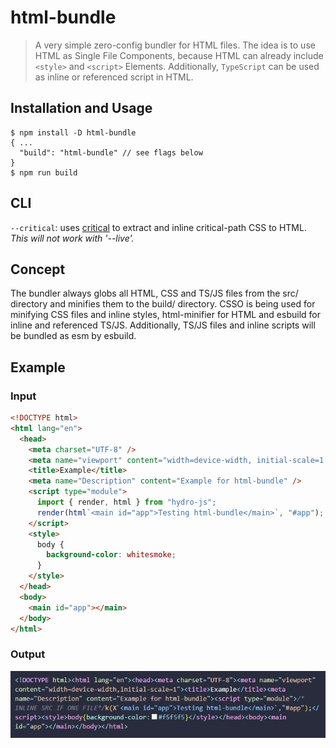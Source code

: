 # html-bundle

> A very simple zero-config bundler for HTML files. The idea is to use HTML as Single File Components, because HTML can already include `<style>` and `<script>` Elements. Additionally, `TypeScript` can be used as inline or referenced script in HTML.

## Installation and Usage

```properties
$ npm install -D html-bundle
{ ...
  "build": "html-bundle" // see flags below
}
$ npm run build
```

## CLI

`--critical`: uses [critical](https://www.npmjs.com/package/critical) to extract and inline critical-path CSS to HTML. <em>This will not work with '--live'.</em>

## Concept

The bundler always globs all HTML, CSS and TS/JS files from the src/ directory and minifies them to the build/ directory. CSSO is being used for minifying CSS files and inline styles, html-minifier for HTML and esbuild for inline and referenced TS/JS. Additionally, TS/JS files and inline scripts will be bundled as esm by esbuild.

## Example

### Input

```html
<!DOCTYPE html>
<html lang="en">
  <head>
    <meta charset="UTF-8" />
    <meta name="viewport" content="width=device-width, initial-scale=1.0" />
    <title>Example</title>
    <meta name="Description" content="Example for html-bundle" />
    <script type="module">
      import { render, html } from "hydro-js";
      render(html`<main id="app">Testing html-bundle</main>`, "#app");
    </script>
    <style>
      body {
        background-color: whitesmoke;
      }
    </style>
  </head>
  <body>
    <main id="app"></main>
  </body>
</html>
```

### Output

![Output](output.JPG)
